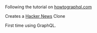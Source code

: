 Following the tutorial  on [howtographql.com](howtographql.com)

Creates a [Hacker News](https://news.ycombinator.com/) Clone

First time using GraphQL.